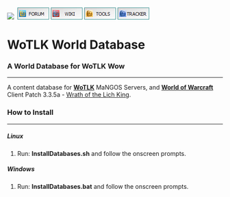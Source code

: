 [![](https://www.getmangos.eu/images/primus/blue/misc/logo.png)](http://www.getmangos.eu)&nbsp;
[![](/icons/FORUM.gif)](https://www.getmangos.eu/forum.php)
[![](/icons/WIKI.gif)](http://github.com/mangoswiki/wiki/wiki)
[![](/icons/TOOLS.gif)](http://github.com/mangostools)
[![](/icons/TRACKER.gif)](https://www.getmangos.eu/project.php)

WoTLK World Database
===

### A World Database for WoTLK Wow
----
A content database for [**WoTLK**][10] MaNGOS Servers, and [**World of Warcraft**][50] Client Patch
3.3.5a - [Wrath of the Lich King][51].

### How to Install
---------------
##### Linux

1. Run: **InstallDatabases.sh** and follow the onscreen prompts.

##### Windows

1. Run: **InstallDatabases.bat** and follow the onscreen prompts.


[10]: https://github.com/mangostwo/server "mangos Two"

[50]: http://blizzard.com/games/wow/ "World of Warcraft"
[51]: http://www.wowpedia.org/Patch_3.3.5a "WoW 3.3.5a"
